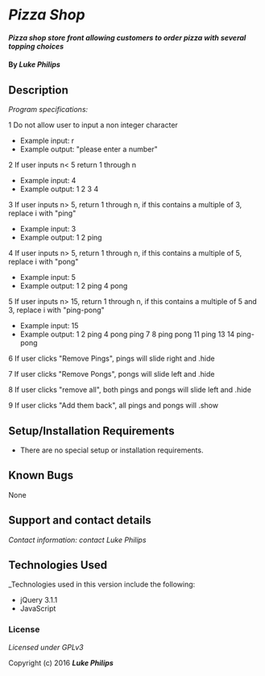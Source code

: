 # _Pizza Shop_

#### _Pizza shop store front allowing customers to order pizza with several topping choices_

#### By _**Luke Philips**_

## Description

_Program specifications:_

1 Do not allow user to input a non integer character
* Example input: r
* Example output: "please enter a number"

2 If user inputs n< 5 return 1 through n
* Example input: 4
* Example output: 1 2 3 4

3 If user inputs n> 5, return 1 through n, if this contains a multiple of 3, replace i with "ping"
* Example input: 3
* Example output: 1 2 ping

4 If user inputs n> 5, return 1 through n, if this contains a multiple of 5, replace i with "pong"
* Example input: 5
* Example output: 1 2 ping 4 pong

5  If user inputs n> 15, return 1 through n, if this contains a multiple of 5 and 3, replace i with "ping-pong"
* Example input: 15
* Example output: 1 2 ping 4 pong ping 7 8 ping pong 11 ping 13 14 ping-pong

6 If user clicks "Remove Pings", pings will slide right and .hide

7 If user clicks "Remove Pongs", pongs will slide left and .hide

8 If user clicks "remove all", both pings and pongs will slide left and .hide

9 If user clicks "Add them back", all pings and pongs will .show

## Setup/Installation Requirements

* There are no special setup or installation requirements.


## Known Bugs

None

## Support and contact details

_Contact information: contact Luke Philips_

## Technologies Used

_Technologies used in this version include the following:
* jQuery 3.1.1
* JavaScript


### License

*Licensed under GPLv3*

Copyright (c) 2016 **_Luke Philips_**
